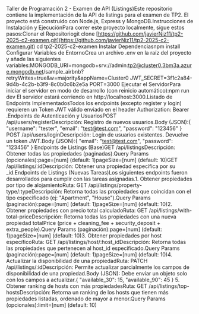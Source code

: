 Taller de Programación 2 - Examen de API (Listings)Este repositorio contiene la implementación de la API de listings para el examen de TP2. El proyecto está construido con Node.js, Express y MongoDB.Instrucciones de Instalación y EjecuciónPara correr este proyecto localmente, sigue estos pasos:Clonar el Repositoriogit clone [https://github.com/javierNiz11/tp2-2025-c2-examen.git](https://github.com/javierNiz11/tp2-2025-c2-examen.git)
cd tp2-2025-c2-examen
Instalar Dependenciasnpm install
Configurar Variables de EntornoCrea un archivo .env en la raíz del proyecto y añade las siguientes variables:MONGODB_URI=mongodb+srv://admin:tp2@cluster0.3bm3a.azure.mongodb.net/sample_airbnb?retryWrites=true&w=majority&appName=Cluster0
JWT_SECRET=3f1c2a84-9d4b-4c2b-b3f9-8c0b0c6b2e5a
PORT=3000
Ejecutar el ServidorPara iniciar el servidor en modo de desarrollo (con reinicio automático):npm run dev
El servidor estará corriendo en http://localhost:3000.Listado de Endpoints ImplementadosTodos los endpoints (excepto register y login) requieren un Token JWT válido enviado en el header Authorization: Bearer <token>.Endpoints de Autenticación y UsuariosPOST /api/users/registerDescripción: Registro de nuevos usuarios.Body (JSON):{
    "username": "tester",
    "email": "test@test.com",
    "password": "123456"
}
POST /api/users/loginDescripción: Login de usuarios existentes. Devuelve un token JWT.Body (JSON):{
    "email": "test@test.com",
    "password": "123456"
}
Endpoints de Listings (Base)GET /api/listingsDescripción: Obtener todas las propiedades (paginadas).Query Params (opcionales):page=[num] (default: 1)pageSize=[num] (default: 10)GET /api/listings/:idDescripción: Obtener una propiedad específica por su _id.Endpoints de Listings (Nuevas Tareas)Los siguientes endpoints fueron desarrollados para cumplir con las tareas asignadas.1. Obtener propiedades por tipo de alojamientoRuta: GET /api/listings/property-type/:typeDescripción: Retorna todas las propiedades que coincidan con el tipo especificado (ej: "Apartment", "House").Query Params (paginación):page=[num] (default: 1)pageSize=[num] (default: 10)2. Obtener propiedades con precio total calculadoRuta: GET /api/listings/with-total-priceDescripción: Retorna todas las propiedades con una nueva propiedad totalPrice (price + cleaning_fee + security_deposit + extra_people).Query Params (paginación):page=[num] (default: 1)pageSize=[num] (default: 10)3. Obtener propiedades por host específicoRuta: GET /api/listings/host/:host_idDescripción: Retorna todas las propiedades que pertenecen al host_id especificado.Query Params (paginación):page=[num] (default: 1)pageSize=[num] (default: 10)4. Actualizar la disponibilidad de una propiedadRuta: PATCH /api/listings/:idDescripción: Permite actualizar parcialmente los campos de disponibilidad de una propiedad.Body (JSON): Debe enviar un objeto solo con los campos a actualizar.{
    "available_30": 15,
    "available_90": 45
}
5. Obtener ranking de hosts con más propiedadesRuta: GET /api/listings/top-hostsDescripción: Retorna un ranking de los hosts que tienen más propiedades listadas, ordenado de mayor a menor.Query Params (opcionales):limit=[num] (default: 10)